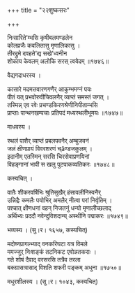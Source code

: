 +++
title = "२२शुष्कसरः"

+++


निःसारिते’म्भसि कृषीबलमण्डलेन  
कोलव्रजैः कवलितासु मृणालिकासु ।  
तीरद्रुमे दवहते’द्य सखे’ध्वनीन  
शोकाय केवलम् अलोकि सरस् त्वयेदम् ॥१७४६॥  


वैद्यगदाधरस्य ।  


कासारे मदमत्तवारणगणैर् आकुम्भमग्नं पयः  
पीतं यत् प्रभवोरुवीचिवलनैर् व्याप्तं समस्तं जगत् ।  
तस्मिन्न् एव रवेः प्रचण्डकिरणश्रेणीनिपीताम्भसि  
प्राप्ताः पान्थनखम्पचाः प्रतिपदं मध्यस्थलीभूमयः ॥१७४७॥  


माधवस्य ।   


स्थलं पाशैर् व्याप्तं प्रबलपवनैर् अम्बुजवनं  
जलं क्षीणप्रायं विवरशरणं च्âण्डजकुलम् ।  
इदानीम् एतस्मिन् सरसि चिरसेवाप्रणयिनां  
विहङ्गानां भावी स खलु पुटपाकव्यतिकरः ॥१७४८॥  


कस्यचित् ।  


वातैः शीकरवर्षिभिः श्रुतिसुखैर् हंसावलीनिस्वनैर्  
उन्निद्रैः कमलैः पयोभिर् अमलैर् नीत्वा परां निर्वृतिम् ।  
पश्चात् क्षीणधनां वहन् निजतनुं धन्यो मृणालीच्छलाद्  
अर्थिभ्यः प्रददौ नवेन्दुविशदान्य् अस्थीनि पद्माकरः ॥१७४९॥  


भव्यस्य । (सु।र। १६५७, कस्यचित्)  


मदोष्णप्रागल्भ्याद् वनकरिघटा यत्र विमले  
ममज्जुर् निःशङ्कं तटनिकट एवोन्नतकराः ।  
गते शोषं दैवाद् वरसरसि तत्रैव तरला   
बकग्रासत्रासाद् विशति शफरी पङ्कम् अधुना ॥१७५०॥  


मधुरशीलस्य । (सु।र। १०४३, कस्यचित्)  

